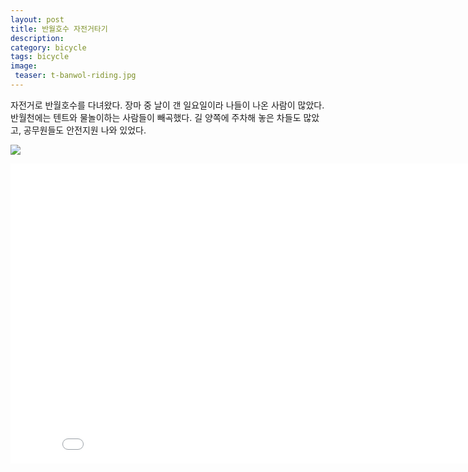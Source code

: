```yaml
---
layout: post
title: 반월호수 자전거타기
description: 
category: bicycle
tags: bicycle
image:
 teaser: t-banwol-riding.jpg
---
```


자전거로 반월호수를 다녀왔다. 장마 중 날이 갠 일요일이라 나들이 나온 사람이 많았다. 반월천에는
텐트와 물놀이하는 사람들이 빼곡했다. 길 양쪽에 주차해 놓은 차들도 많았고, 공무원들도 안전지원 나와
있었다. 

![](https://farm3.staticflickr.com/2937/14570201468_a70683c449.jpg)

<iframe width="853" height="480" src="//www.youtube.com/embed/29BnPfRsUF0" frameborder="0" allowfullscreen></iframe>
